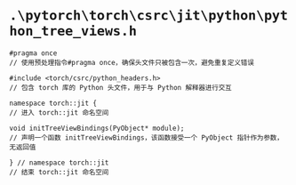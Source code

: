 # `.\pytorch\torch\csrc\jit\python\python_tree_views.h`

```
#pragma once
// 使用预处理指令#pragma once，确保头文件只被包含一次，避免重复定义错误

#include <torch/csrc/python_headers.h>
// 包含 torch 库的 Python 头文件，用于与 Python 解释器进行交互

namespace torch::jit {
// 进入 torch::jit 命名空间

void initTreeViewBindings(PyObject* module);
// 声明一个函数 initTreeViewBindings，该函数接受一个 PyObject 指针作为参数，无返回值

} // namespace torch::jit
// 结束 torch::jit 命名空间
```